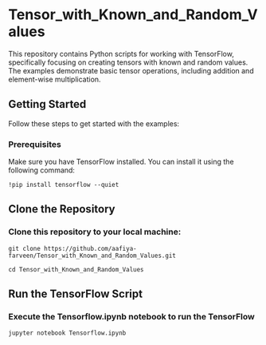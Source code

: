 # Tensor_with_Known_and_Random_Values

This repository contains Python scripts for working with TensorFlow, specifically focusing on creating tensors with known and random values. The examples demonstrate basic tensor operations, including addition and element-wise multiplication.

## Getting Started

Follow these steps to get started with the examples:

### Prerequisites

Make sure you have TensorFlow installed. You can install it using the following command:

    !pip install tensorflow --quiet


## Clone the Repository
### Clone this repository to your local machine:

    git clone https://github.com/aafiya-farveen/Tensor_with_Known_and_Random_Values.git

    cd Tensor_with_Known_and_Random_Values


## Run the TensorFlow Script
### Execute the Tensorflow.ipynb notebook to run the TensorFlow 


    jupyter notebook Tensorflow.ipynb
